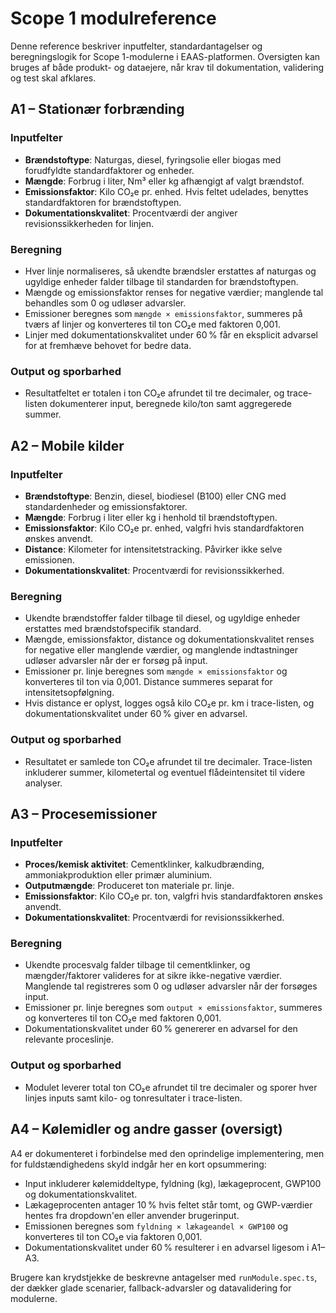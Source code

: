 # Scope 1 modulreference

Denne reference beskriver inputfelter, standardantagelser og beregningslogik for Scope 1-modulerne i EAAS-platformen. Oversigten kan bruges af både produkt- og dataejere, når krav til dokumentation, validering og test skal afklares.

## A1 – Stationær forbrænding

### Inputfelter
- **Brændstoftype**: Naturgas, diesel, fyringsolie eller biogas med forudfyldte standardfaktorer og enheder.
- **Mængde**: Forbrug i liter, Nm³ eller kg afhængigt af valgt brændstof.
- **Emissionsfaktor**: Kilo CO₂e pr. enhed. Hvis feltet udelades, benyttes standardfaktoren for brændstoftypen.
- **Dokumentationskvalitet**: Procentværdi der angiver revisionssikkerheden for linjen.

### Beregning
- Hver linje normaliseres, så ukendte brændsler erstattes af naturgas og ugyldige enheder falder tilbage til standarden for brændstoftypen.
- Mængde og emissionsfaktor renses for negative værdier; manglende tal behandles som 0 og udløser advarsler.
- Emissioner beregnes som `mængde × emissionsfaktor`, summeres på tværs af linjer og konverteres til ton CO₂e med faktoren 0,001.
- Linjer med dokumentationskvalitet under 60 % får en eksplicit advarsel for at fremhæve behovet for bedre data.

### Output og sporbarhed
- Resultatfeltet er totalen i ton CO₂e afrundet til tre decimaler, og trace-listen dokumenterer input, beregnede kilo/ton samt aggregerede summer.

## A2 – Mobile kilder

### Inputfelter
- **Brændstoftype**: Benzin, diesel, biodiesel (B100) eller CNG med standardenheder og emissionsfaktorer.
- **Mængde**: Forbrug i liter eller kg i henhold til brændstoftypen.
- **Emissionsfaktor**: Kilo CO₂e pr. enhed, valgfri hvis standardfaktoren ønskes anvendt.
- **Distance**: Kilometer for intensitetstracking. Påvirker ikke selve emissionen.
- **Dokumentationskvalitet**: Procentværdi for revisionssikkerhed.

### Beregning
- Ukendte brændstoffer falder tilbage til diesel, og ugyldige enheder erstattes med brændstofspecifik standard.
- Mængde, emissionsfaktor, distance og dokumentationskvalitet renses for negative eller manglende værdier, og manglende indtastninger udløser advarsler når der er forsøg på input.
- Emissioner pr. linje beregnes som `mængde × emissionsfaktor` og konverteres til ton via 0,001. Distance summeres separat for intensitetsopfølgning.
- Hvis distance er oplyst, logges også kilo CO₂e pr. km i trace-listen, og dokumentationskvalitet under 60 % giver en advarsel.

### Output og sporbarhed
- Resultatet er samlede ton CO₂e afrundet til tre decimaler. Trace-listen inkluderer summer, kilometertal og eventuel flådeintensitet til videre analyser.

## A3 – Procesemissioner

### Inputfelter
- **Proces/kemisk aktivitet**: Cementklinker, kalkudbrænding, ammoniakproduktion eller primær aluminium.
- **Outputmængde**: Produceret ton materiale pr. linje.
- **Emissionsfaktor**: Kilo CO₂e pr. ton, valgfri hvis standardfaktoren ønskes anvendt.
- **Dokumentationskvalitet**: Procentværdi for revisionssikkerhed.

### Beregning
- Ukendte procesvalg falder tilbage til cementklinker, og mængder/faktorer valideres for at sikre ikke-negative værdier. Manglende tal registreres som 0 og udløser advarsler når der forsøges input.
- Emissioner pr. linje beregnes som `output × emissionsfaktor`, summeres og konverteres til ton CO₂e med faktoren 0,001.
- Dokumentationskvalitet under 60 % genererer en advarsel for den relevante proceslinje.

### Output og sporbarhed
- Modulet leverer total ton CO₂e afrundet til tre decimaler og sporer hver linjes inputs samt kilo- og tonresultater i trace-listen.

## A4 – Kølemidler og andre gasser (oversigt)

A4 er dokumenteret i forbindelse med den oprindelige implementering, men for fuldstændighedens skyld indgår her en kort opsummering:

- Input inkluderer kølemiddeltype, fyldning (kg), lækageprocent, GWP100 og dokumentationskvalitet.
- Lækageprocenten antager 10 % hvis feltet står tomt, og GWP-værdier hentes fra dropdown'en eller anvender brugerinput.
- Emissionen beregnes som `fyldning × lækageandel × GWP100` og konverteres til ton CO₂e via faktoren 0,001.
- Dokumentationskvalitet under 60 % resulterer i en advarsel ligesom i A1–A3.

Brugere kan krydstjekke de beskrevne antagelser med `runModule.spec.ts`, der dækker glade scenarier, fallback-advarsler og datavalidering for modulerne.

